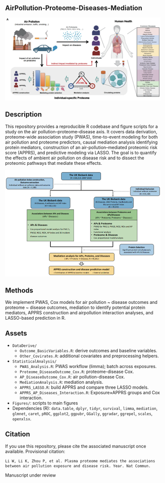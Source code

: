 ## AirPollution-Proteome-Diseases-Mediation

![graphical overview](./src/overall.png)

## Description
This repository provides a reproducible R codebase and figure scripts for a study on the air pollution–proteome–disease axis. It covers data derivation, proteome-wide association study (PWAS), time-to-event modeling for both air pollution and proteome predictors, causal mediation analysis identifying protein mediators, construction of an air-pollution–mediated proteomic risk score (APPRS), and predictive modeling via LASSO. The goal is to quantify the effects of ambient air pollution on disease risk and to dissect the proteomic pathways that mediate these effects.

![methods schematic](./src/workflow.png)

## Methods
We implement PWAS, Cox models for air pollution ~ disease outcomes and proteome ~ disease outcomes, mediation to identify potential protein mediators, APPRS construction and airpollution interaction analyses, and LASSO-based prediction in R.



## Assets
- `DataDerive/`
  - `Outcome_BasicVariables.R`: derive outcomes and baseline variables.
  - `Other_Covirates.R`: additional covariates and preprocessing helpers.
- `StatisticalAnalysis/`
  - `PWAS_Analysis.R`: PWAS workflow (limma); batch across exposures.
  - `Proteome_DiseaseOutcome_Cox.R`: proteome-disease Cox.
  - `AP_DiseaseOutcome_Cox.R`: air pollution-disease Cox.
  - `MediationAnalysis.R`: mediation analysis.
  - `APPRS_LASSO.R`: build APPRS and compare three LASSO models.
  - `APPRS_AP_Diseases_Interaction.R`: Exposure×APPRS groups and Cox interaction.
- `Figures/`: scripts to main figures
- Dependencies (R): `data.table`, `dplyr`, `tidyr`, `survival`, `limma`, `mediation`, `glmnet`, `caret`, `pROC`, `ggplot2`, `ggpubr`, `GGally`, `ggradar`, `ggrepel`, `scales`, `openxlsx`.



## Citation
If you use this repository, please cite the associated manuscript once available. Provisional citation:
```
Li W, Li K, Zhou P, et al. Plasma proteome mediates the associations between air pollution exposure and disease risk. Year. Nat Commun. 
```
Manuscript under review
